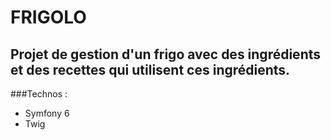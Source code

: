 # FRIGOLO
## Projet de gestion d'un frigo avec des ingrédients et des recettes qui utilisent ces ingrédients. 

###Technos : 
 - Symfony 6
 - Twig
